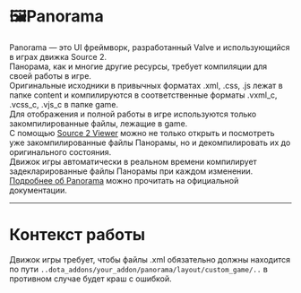 # 🖼️Panorama
Panorama — это UI фреймворк, разработанный Valve и использующийся в играх движка Source 2.
<br> Панорама, как и многие другие ресурсы, требует компиляции для своей работы в игре.
<br> Оригинальные исходники в привычных форматах .xml, .css, .js лежат в папке content и компилируются в соответственные форматы .vxml_c, .vcss_c, .vjs_c в папке game.
<br> Для отображения и полной работы в игре используются только закомпилированные файлы, лежащие в game.
<br> С помощью [Source 2 Viewer](https://valveresourceformat.github.io/) можно не только открыть и посмотреть уже закомпилированные файлы Панорамы, но и декомпилировать их до оригинального состояния.
<br> Движок игры автоматически в реальном времени компилирует задекларированные файлы Панорамы при каждом изменении.
<br> [Подробнее об Panorama](https://developer.valvesoftware.com/wiki/Panorama) можно прочитать на официальной документации.

--------

# Контекст работы
Движок игры требует, чтобы файлы .xml обязательно должны находится по пути ``..dota_addons/your_addon/panorama/layout/custom_game/..`` в противном случае будет краш с ошибкой.
